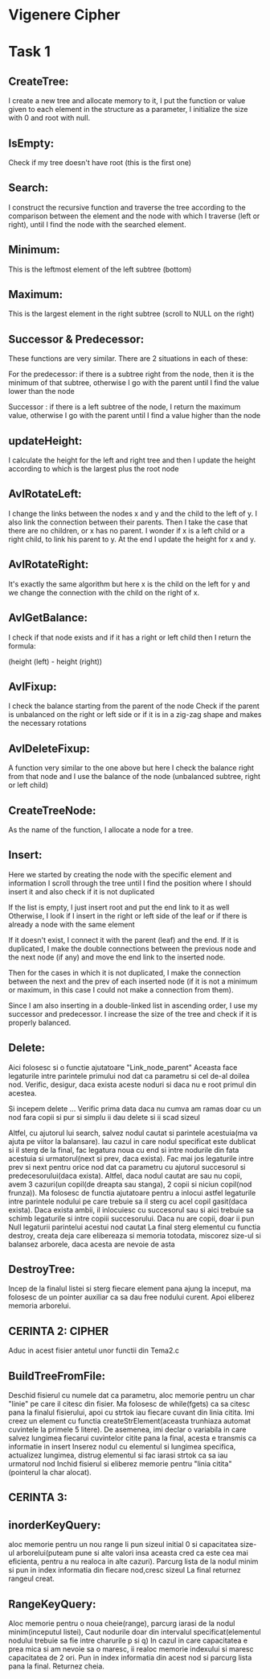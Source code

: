 # Vigenere Cipher

Task 1
=============
CreateTree:
----------

I create a new tree and allocate memory to it, I put the function or value given to each element in the structure as a parameter, I initialize the size with 0 and root with null.

IsEmpty:
-----------

Check if my tree doesn't have root (this is the first one)

Search:
--------

I construct the recursive function and traverse the tree according to the comparison between the element and the node with which I traverse (left or right), until I find the node with the searched element.

Minimum:
----------
This is the leftmost element of the left subtree (bottom)

Maximum:
----------
This is the largest element in the right subtree (scroll to NULL on the right)

Successor & Predecessor:
------------------------

These functions are very similar. There are 2 situations in each of these:

For the predecessor: if there is a subtree right from the node, then it is the minimum of that subtree, otherwise I go with the parent until I find the value lower than the node

Successor : if there is a left subtree of the node, I return the maximum value, otherwise I go with the parent until I find a value higher than the node

updateHeight:
------------

I calculate the height for the left and right tree and then I update the height according to which is the largest plus the root node

AvlRotateLeft:
--------------

I change the links between the nodes x and y and the child to the left of y.
I also link the connection between their parents. Then I take the case that there are no children, or x has no parent. 
I wonder if x is a left child or a right child, to link his parent to y.
At the end I update the height for x and y.

AvlRotateRight:
----------------
It's exactly the same algorithm but here x is the child on the left for y and we change the connection with the child on the right of x.

AvlGetBalance:
---------------
I check if that node exists and if it has a right or left child then I return the formula:

(height (left) - height (right))

AvlFixup:
----------
I check the balance starting from the parent of the node
Check if the parent is unbalanced on the right or left side
or if it is in a zig-zag shape and makes the necessary rotations

AvlDeleteFixup:
----------------
A function very similar to the one above but here I check the balance right from that node and I use the balance of the node (unbalanced subtree, right or left child)

CreateTreeNode:
----------------
As the name of the function, I allocate a node for a tree.

Insert:
--------------
Here we started by creating the node with the specific element and information
I scroll through the tree until I find the position where I should insert it and also check if it is not duplicated

If the list is empty, I just insert root and put the end link to it as well
Otherwise, I look if I insert in the right or left side of the leaf or if there is already a node with the same element

If it doesn't exist, I connect it with the parent (leaf) and the end.
If it is duplicated, I make the double connections between the previous node and the next node (if any) and move the end link to the inserted node.

Then for the cases in which it is not duplicated, I make the connection between the next and the prev of each inserted node (if it is not a minimum or maximum, in this case I could not make a connection from them).

Since I am also inserting in a double-linked list in ascending order, I use my successor and predecessor.
I increase the size of the tree and check if it is properly balanced.

Delete:
----------
Aici folosesc si o functie ajutatoare "Link_node_parent"
Aceasta face legaturile intre parintele primului nod dat ca parametru si cel de-al doilea nod.
Verific, desigur, daca exista aceste noduri si daca nu e root primul din acestea.

Si incepem delete ...
Verific prima data daca nu cumva am ramas doar cu un nod fara copii si pur si simplu ii dau delete si ii scad sizeul

Altfel, cu ajutorul lui search, salvez nodul cautat si parintele acestuia(ma va ajuta pe viitor la balansare).
Iau cazul in care nodul specificat este dublicat si il sterg de la final, fac legatura noua cu end si intre nodurile din fata acestuia si urmatorul(next si prev, daca exista).
Fac mai jos legaturile intre prev si next pentru orice nod dat ca parametru cu ajutorul succesorul si predecesorului(daca exista).
Altfel, daca nodul cautat are sau nu copii, avem 3 cazuri(un copil(de dreapta sau stanga), 2 copii si niciun copil(nod frunza)).
Ma folosesc de functia ajutatoare pentru a inlocui astfel legaturile intre parintele nodului pe care trebuie sa il sterg cu acel copil gasit(daca exista).
Daca exista ambii, il inlocuiesc cu succesorul sau si aici trebuie sa schimb legaturile si intre copiii succesorului.
Daca nu are copii, doar ii pun Null legaturii parintelui acestui nod cautat
La final sterg elementul cu functia destroy, creata deja care elibereaza si memoria totodata, miscorez size-ul si balansez arborele, daca acesta are nevoie de asta

DestroyTree:
-------------
Incep de la finalul listei si sterg fiecare element pana ajung la inceput, ma folosesc de un pointer auxiliar ca sa dau free nodului curent.
Apoi eliberez memoria arborelui.

CERINTA 2: CIPHER
-----------------------------------------------------------------------------------
Aduc in acest fisier antetul unor functii din Tema2.c

BuildTreeFromFile:
------------------
Deschid fisierul cu numele dat ca parametru, aloc memorie pentru un char "linie" pe care il citesc din fisier. Ma folosesc de while(fgets) ca sa citesc pana la finalul fisierului, apoi cu strtok iau fiecare cuvant din linia citita. Imi creez un element cu functia createStrElement(aceasta trunhiaza automat cuvintele la primele 5 litere). De asemenea, imi declar o variabila in care salvez lungimea fiecarui cuvintelor citite pana la final, acesta e transmis ca informatie in insert
Inserez nodul cu elementul si lungimea specifica, actualizez lungimea, distrug elementul si fac iarasi strtok ca sa iau urmatorul nod
Inchid fisierul si eliberez memorie pentru "linia citita"(pointerul la char alocat).

CERINTA 3:
-----------------------------------------------------------------------------------
inorderKeyQuery:
------------------
aloc memorie pentru un nou range
Ii pun sizeul initial 0 si capacitatea size-ul arborelui(puteam pune si alte valori insa aceasta cred ca este cea mai eficienta, pentru a nu realoca in alte cazuri).
Parcurg lista de la nodul minim si pun in index informatia din fiecare nod,cresc sizeul
La final returnez rangeul creat.

RangeKeyQuery:
-----------------
Aloc memorie pentru o noua cheie(range), parcurg iarasi de la nodul minim(inceputul listei),
Caut nodurile doar din intervalul specificat(elementul nodului trebuie sa fie intre charurile p si q)
In cazul in care capacitatea e prea mica si am nevoie sa o maresc, ii realoc memorie indexului si maresc capacitatea de 2 ori.
Pun in index informatia din acest nod si parcurg lista pana la final.
Returnez cheia.
